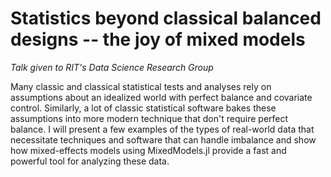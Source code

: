 # Statistics beyond classical balanced designs -- the joy of mixed models

*Talk given to RIT's Data Science Research Group*

Many classic and classical statistical tests and analyses rely on assumptions about an idealized world with perfect balance and covariate control. Similarly, a lot of classic statistical software bakes these assumptions into more modern technique that don't require perfect balance. I will present a few examples of the types of real-world data that necessitate techniques and software that can handle imbalance and show how mixed-effects models using MixedModels.jl provide a fast and powerful tool for analyzing these data.
